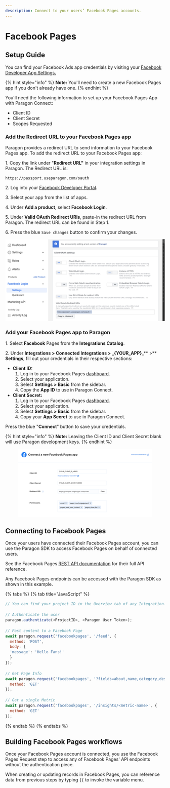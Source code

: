 ```yaml
---
description: Connect to your users’ Facebook Pages accounts.
---
```


# Facebook Pages

## Setup Guide

You can find your Facebook Ads app credentials by visiting your [Facebook Developer App Settings.](https://developers.facebook.com/apps/)

{% hint style="info" %}
**Note:** You'll need to create a new Facebook Pages app if you don't already have one.
{% endhint %}

You'll need the following information to set up your Facebook Pages App with Paragon Connect:

* Client ID
* Client Secret
* Scopes Requested

### Add the Redirect URL to your Facebook Pages app

Paragon provides a redirect URL to send information to your Facebook Pages app. To add the redirect URL to your Facebook Pages app:

1\. Copy the link under "**Redirect URL"** in your integration settings in Paragon. The Redirect URL is:

```
https://passport.useparagon.com/oauth
```

2\. Log into your [Facebook Developer Portal](https://developers.facebook.com/apps/).

3\. Select your app from the list of apps.

4\. Under **Add a product**, select **Facebook Login**.

5\. Under **Valid OAuth Redirect URIs**, paste-in the redirect URL from Paragon. The redirect URL can be found in Step 1.

6\. Press the blue  `Save changes` button to confirm your changes.

![](<../../.gitbook/assets/Adding the Facebook Ads redirect URL for Paragon Connect.png>)

### Add your Facebook Pages app to Paragon

1\. Select **Facebook** Pages from the **Integrations Catalog**.

2\. Under **Integrations > Connected Integrations > **_**{YOUR\_APP}**_** >** **Settings**, fill out your credentials in their respective sections:

* **Client ID:**
  1. Log in to your Facebook Pages [dashboard](https://developers.facebook.com/apps/).
  2. Select your application.
  3. Select **Settings >  Basic** from the sidebar.
  4. Copy the **App ID** to use in Paragon Connect.
* **Client Secret:**
  1. Log in to your Facebook Pages [dashboard](https://developers.facebook.com/apps/).
  2. Select your application.
  3. Select **Settings >  Basic** from the sidebar.
  4. Copy your **App Secret** to use in Paragon Connect.

Press the blue "**Connect**" button to save your credentials.

{% hint style="info" %}
**Note:** Leaving the Client ID and Client Secret blank will use Paragon development keys.
{% endhint %}

<figure><img src="../../.gitbook/assets/Connecting your Facebook Pages app to Paragon Connect.png" alt=""><figcaption></figcaption></figure>

## Connecting to Facebook Pages

Once your users have connected their Facebook Pages account, you can use the Paragon SDK to access Facebook Pages on behalf of connected users.

See the Facebook Pages [REST API documentation](https://developers.facebook.com/docs/pages) for their full API reference.

Any Facebook Pages endpoints can be accessed with the Paragon SDK as shown in this example.

{% tabs %}
{% tab title="JavaScript" %}
```javascript
// You can find your project ID in the Overview tab of any Integration.

// Authenticate the user
paragon.authenticate(<ProjectID>, <Paragon User Token>);

// Post content to a Facebook Page
await paragon.request('facebookpages', '/feed', {
  method: 'POST',
  body: {
  'message': 'Hello Fans!'
  }
});

// Get Page Info
await paragon.request('facebookpages', '?fields=about,name,category,description,contact_address,emails,app_id,posts,username,verification_status,link,personal_info,phone', {
  method: 'GET'
});

// Get a single Metric
await paragon.request('facebookpages', '/insights/<metric-name>', {
  method: 'GET'
});
```
{% endtab %}
{% endtabs %}

## Building Facebook Pages workflows

Once your Facebook Pages account is connected, you use the Facebook Pages Request step to access any of Facebook Pages' API endpoints without the authentication piece.

When creating or updating records in Facebook Pages, you can reference data from previous steps by typing `{{` to invoke the variable menu.
